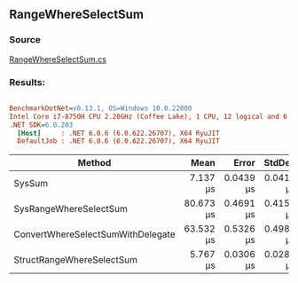 ﻿## RangeWhereSelectSum

### Source
[RangeWhereSelectSum.cs](../../src/StructLinq.Benchmark/RangeWhereSelectSum.cs)

### Results:
``` ini

BenchmarkDotNet=v0.13.1, OS=Windows 10.0.22000
Intel Core i7-8750H CPU 2.20GHz (Coffee Lake), 1 CPU, 12 logical and 6 physical cores
.NET SDK=6.0.203
  [Host]     : .NET 6.0.6 (6.0.622.26707), X64 RyuJIT
  DefaultJob : .NET 6.0.6 (6.0.622.26707), X64 RyuJIT


```
|                            Method |      Mean |     Error |    StdDev | Ratio | RatioSD | Allocated |
|---------------------------------- |----------:|----------:|----------:|------:|--------:|----------:|
|                            SysSum |  7.137 μs | 0.0439 μs | 0.0410 μs |  1.00 |    0.00 |         - |
|            SysRangeWhereSelectSum | 80.673 μs | 0.4691 μs | 0.4159 μs | 11.30 |    0.08 |     160 B |
| ConvertWhereSelectSumWithDelegate | 63.532 μs | 0.5326 μs | 0.4982 μs |  8.90 |    0.10 |      40 B |
|         StructRangeWhereSelectSum |  5.767 μs | 0.0306 μs | 0.0286 μs |  0.81 |    0.01 |         - |
